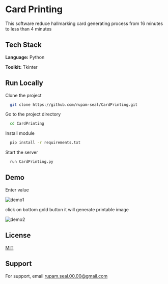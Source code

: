 
# Card Printing

This software reduce hallmarking card generating process from 16 minutes to less than 4 minutes
## Tech Stack

**Language:** Python

**Toolkit:** Tkinter


## Run Locally

Clone the project

```bash
  git clone https://github.com/rupam-seal/CardPrinting.git
```

Go to the project directory

```bash
  cd CardPrinting
```

Install module

```bash
  pip install -r requirements.txt
```

Start the server

```bash
  run CardPrinting.py
```


## Demo

Enter value

![demo1](https://user-images.githubusercontent.com/104382853/208679881-35a1e62d-72dc-4b8d-b6c5-c0ffb1d19636.png)

click on bottom gold button
it will generate printable image

![demo2](https://user-images.githubusercontent.com/104382853/208680107-73cd2d85-ec0e-46c7-a8c8-b14793349d96.png)


## License

[MIT](https://choosealicense.com/licenses/mit/)


## Support

For support, email rupam.seal.00.00@gmail.com
